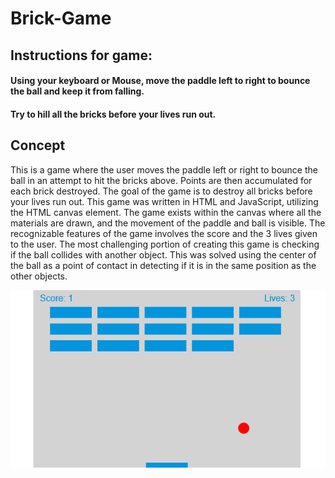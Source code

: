 # Brick-Game

## Instructions for game:

#### Using your keyboard or Mouse, move the paddle left to right to bounce the ball and keep it from falling.
#### Try to hill all the bricks before your lives run out.

## Concept
This is a game where the user moves the paddle left or right to bounce the ball in an attempt to hit the bricks above. Points are then accumulated for each brick destroyed. The goal of the game is to destroy all bricks before your lives run out. This game was written in HTML and JavaScript, utilizing the HTML canvas element. The game exists within the canvas where all the materials are drawn, and the movement of the paddle and ball is visible. The recognizable features of the game involves the score and the 3 lives given to the user. The most challenging portion of creating this game is checking if the ball collides with another object. This was solved using the center of the ball as a point of contact in detecting if it is in the same position as the other objects.

![Alt text](https://github.com/NashwanBeiruti/Brick-Game/blob/master/game.png)
